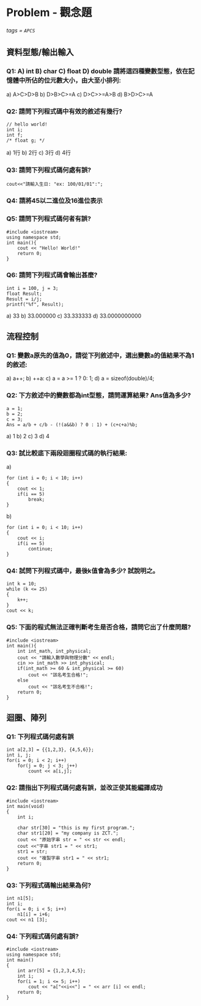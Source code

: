 # Problem - 觀念題
###### tags = `APCS`

## 資料型態/輸出輸入

### Q1: A) int B) char C) float D) double 請將這四種變數型態，依在記憶體中所佔的位元數大小，由大至小排列:

a) A>C>D>B
b) D>B>C>=A
c) D>C>>=A>B
d) B>D>C>=A


### Q2: 請問下列程式碼中有效的敘述有幾行?
```cpp=1
// hello world!
int i;
int f;
/* float g; */
```

a) 1行
b) 2行
c) 3行
d) 4行

    
### Q3: 請問下列程式碼何處有誤?

```cpp=1
cout<<"請輸入生日: "ex: 100/01/01":";
```

### Q4: 請將45以二進位及16進位表示

### Q5: 請問下列程式碼何者有誤?

```cpp=1
#include <iostream>
using namespace std;
int main(){
    cout << "Hello! World!"
    return 0;
}
```

### Q6: 請問下列程式碼會輸出甚麼?
```cpp=1
int i = 100, j = 3;
float Result;
Result = i/j;
printf("%f", Result);
```
a) 33
b) 33.000000
c) 33.333333
d) 33.0000000000 

## 流程控制

### Q1: 變數a原先的值為0，請從下列敘述中，選出變數a的值結果不為1的敘述:

a) a++;
b) ++a:
c) a = a >= 1 ? 0: 1;
d) a = sizeof(double)/4;


### Q2: 下方敘述中的變數都為int型態，請問運算結果? Ans值為多少?

    a = 1;
    b = 2;
    c = 3;
    Ans = a/b + c/b - (!(a&&b) ? 0 : 1) + (c+c+a)%b;
    
a) 1
b) 2
c) 3
d) 4

### Q3: 試比較底下兩段迴圈程式碼的執行結果:
a)
```cpp=1
for (int i = 0; i < 10; i++)
{
    cout << 1;
    if(i == 5)
        break;
}
```
b)
```cpp=1
for (int i = 0; i < 10; i++)
{
    cout << i;
    if(i == 5)
        continue;
}
```

 ### Q4: 試問下列程式碼中，最後k值會為多少? 試說明之。
 ```cpp=1
 int k = 10;
 while (k <= 25)
 {
     k++;
 }
 cout << k;
 ```
 
 ### Q5: 下面的程式無法正確判斷考生是否合格，請問它出了什麼問題?
  ```cpp=1
  #include <iostream>
  int main(){
      int int_math, int_physical;
      cout << "請輸入數學與物理分數" << endl;    
      cin >> int_math >> int_physical;
      if(int_math >= 60 & int_physical >= 60)
          cout << "該名考生合格!";
      else
          cout << "該名考生不合格!";
      return 0;
  }
 ```
 
 
 ## 迴圈、陣列
 
 ### Q1: 下列程式碼何處有誤
 ```cpp=1
 int a[2,3] = {{1,2,3}, {4,5,6}};
 int i, j;
 for(i = 0; i < 2; i++)
     for(j = 0; j < 3; j++)
         count << a[i,j];
```

### Q2: 請指出下列程式碼何處有誤，並改正使其能編譯成功
```cpp=1
#include <iostream>
int main(void)
{
    int i;
    
    char str[30] = "this is my first program.";
    char str1[20] = "my company is ZCT.";
    cout << "原始字串 str = " << str << endl;
    cout <<"字串 str1 = " << str1;
    str1 = str;
    cout << "複製字串 str1 = " << str1;
    return 0;
}
```

### Q3: 下列程式碼輸出結果為何?
``` cpp=1
int n1[5];
int i;
for(i = 0; i < 5; i++)
    n1[i] = i+6;
cout << n1 [3];
```

### Q4: 下列程式碼何處有誤?
``` cpp=1
#include <iostream>
using namespace std;
int main()
{
    int arr[5] = {1,2,3,4,5};
    int i;
    for(i = 1; i <= 5; i++)
        cout << "a["<<i<<"] = " << arr [i] << endl;
    return 0;
}
```